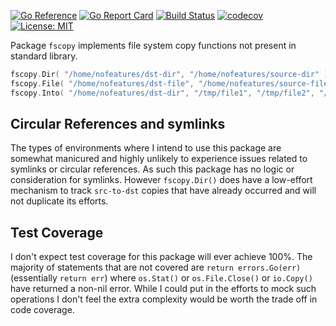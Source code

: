 [![Go Reference](https://pkg.go.dev/badge/github.com/nofeaturesonlybugs/fscopy.svg)](https://pkg.go.dev/github.com/nofeaturesonlybugs/fscopy)
[![Go Report Card](https://goreportcard.com/badge/github.com/nofeaturesonlybugs/fscopy)](https://goreportcard.com/report/github.com/nofeaturesonlybugs/fscopy)
[![Build Status](https://travis-ci.com/nofeaturesonlybugs/fscopy.svg?branch=master)](https://travis-ci.com/nofeaturesonlybugs/fscopy)
[![codecov](https://codecov.io/gh/nofeaturesonlybugs/fscopy/branch/master/graph/badge.svg)](https://codecov.io/gh/nofeaturesonlybugs/fscopy)
[![License: MIT](https://img.shields.io/badge/License-MIT-yellow.svg)](https://opensource.org/licenses/MIT)

Package `fscopy` implements file system copy functions not present in standard library.

```go
fscopy.Dir( "/home/nofeatures/dst-dir", "/home/nofeatures/source-dir" )
fscopy.File( "/home/nofeatures/dst-file", "/home/nofeatures/source-file" )
fscopy.Into( "/home/nofeatures/dst-dir", "/tmp/file1", "/tmp/file2", "/tmp/some-dir" )
```

## Circular References and symlinks

The types of environments where I intend to use this package are somewhat manicured and highly unlikely to experience issues related to symlinks or circular references. As such this package has no logic or consideration for symlinks. However `fscopy.Dir()` does have a low-effort mechanism to track `src-to-dst` copies that have already occurred and will not duplicate its efforts.

## Test Coverage

I don't expect test coverage for this package will ever achieve 100%. The majority of statements that are not covered are `return errors.Go(err)` (essentially `return err`) where `os.Stat()` or `os.File.Close()` or `io.Copy()` have returned a non-nil error. While I could put in the efforts to mock such operations I don't feel the extra complexity would be worth the trade off in code coverage.
